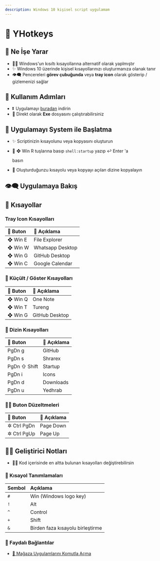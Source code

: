 ```yaml
---
description: Windows 10 kişisel script uygulamam
---
```


# 💞 YHotkeys

## 🔰 Ne İşe Yarar

* 👮‍♂️ Windows'un kısıltı kısayollarına alternatif olarak yaplmıştır
* ✨ Windows 10 üzerinde kişisel kısayollarınızı oluşturmanıza olanak tanır
* 👁‍🗨 Pencereleri **görev çubuğunda** veya **tray icon** olarak gösterip / gizlemenizi sağlar

## 👣 Kullanım Adımları

* ⏬ Uygulamayı [buradan](https://github.com/yedhrab/YHotkeys/releases/download/1.0.0/YHotkeys.exe) indirin
* 🚩 Direkt olarak **Exe** dosyasını çalıştırabilirsiniz

## 🚩 Uygulamayı System ile Başlatma

* ✨ Scriptinizin kısayolunu veya kopyasını oluşturun
* 🎌 ❖ Win R tuşlarına basıp `shell:startup` yazıp ↩ Enter 'a

  basın

* 🚙 Oluşturduğunzu kısayolu veya kopyayı açılan dizine kopyalayın

## 👁‍🗨 Uygulamaya Bakış

## 💞 Kısayollar

### Tray Icon Kısayolları

| 🎹 Buton | 📑 Açıklama |
| :--- | :--- |
| ❖ Win E | File Explorer |
| ❖ Win W | Whatsapp Desktop |
| ❖ Win G | GitHub Desktop |
| ❖ Win C | Google Calendar |

### 👀 Küçült / Göster Kısayolları

| 🎹 Buton | 📑 Açıklama |
| :--- | :--- |
| ❖ Win Q | One Note |
| ❖ Win T | Tureng |
| ❖ Win G | GitHub Desktop |

### 📂 Dizin Kısayolları

| 🎹 Buton | 📑 Açıklama |
| :--- | :--- |
| PgDn g | GitHub |
| PgDn s | Shrarex |
| PgDn ⇧ Shift | Startup |
| PgDn i | Icons |
| PgDn d | Downloads |
| PgDn u | Yedhrab |

### 👨‍🔧 Buton Düzeltmeleri

| 🎹 Buton | 📑 Açıklama |
| :--- | :--- |
| ✲ Ctrl PgDn | Page Down |
| ✲ Ctrl PgUp | Page Up |

## 👨‍💻 Geliştirici Notları

* 👨‍🔧 Kod içerisinde en altta bulunan kısayolları değiştirebilirsin

### 🍍 Kısayol Tanımlamaları

| Sembol | Açıklama |
| :--- | :--- |
| `#` | Win \(Windows logo key\) |
| `!` | Alt |
| `^` | Control |
| `+` | Shift |
| `&` | Birden faza kısayolu birleştirme |

### 🔗 Faydalı Bağlantılar

* [👜 Mağaza Uygulamlarını Komutla Açma](https://windows.yemreak.com/gelistirici-notlarim/magaza-uygulamlarini-komutla-acma)

